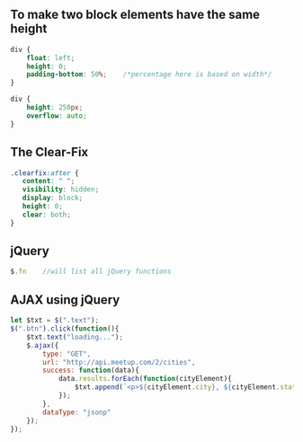 
## To make two block elements have the same height

```css
div {
	float: left;
	height: 0;
	padding-bottom: 50%;	/*percentage here is based on width*/
}

div {
	height: 250px;
	overflow: auto;
}
```

## The Clear-Fix

```css
.clearfix:after {
   content: " "; 
   visibility: hidden;
   display: block;
   height: 0;
   clear: both;
}
```

## jQuery

```js
$.fn 	//will list all jQuery functions
```

## AJAX using jQuery

```js
let $txt = $(".text");
$(".btn").click(function(){
	$txt.text("loading...");
	$.ajax({
		type: "GET",
		url: "http://api.meetup.com/2/cities",
		success: function(data){
			data.results.forEach(function(cityElement){
				$txt.append(`<p>${cityElement.city}, ${cityElement.state}</p>`);
			});
		},
		dataType: "jsonp"
	});
});
```
<!--stackedit_data:
eyJoaXN0b3J5IjpbLTgwMTc4ODg1MCwtMTY1OTkxNDY5LDEzNT
E5MDMwMDMsODcxMzUxMDkyLDE1MzY2OTE1NzIsLTMxODE4NDI5
OCwtNzk4NzQ5NjQ0LDc0Mjg0MzE5MywtNjAwMzI3MTczXX0=
-->